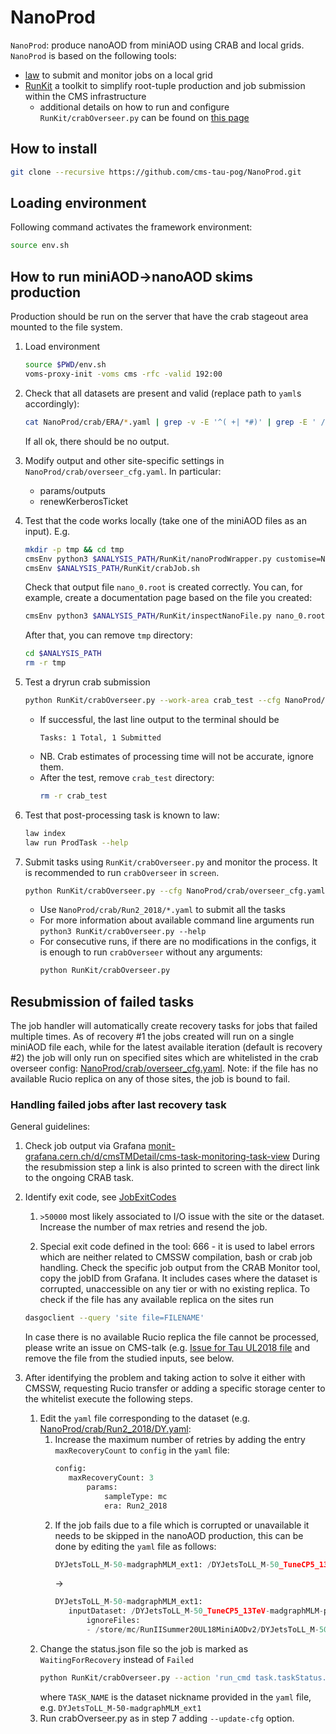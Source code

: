 # NanoProd

`NanoProd`: produce nanoAOD from miniAOD using CRAB and local grids.
`NanoProd` is based on the following tools:
- [law](https://github.com/riga/law) to submit and monitor jobs on a local grid
- [RunKit](https://github.com/kandrosov/RunKit) a toolkit to simplify root-tuple production and job submission within the CMS infrastructure
  - additional details on how to run and configure `RunKit/crabOverseer.py` can be found on [this page](https://kandrosov.github.io/RunKit/crabOverseer/)

## How to install
```sh
git clone --recursive https://github.com/cms-tau-pog/NanoProd.git
```

## Loading environment
Following command activates the framework environment:
```sh
source env.sh
```
## How to run miniAOD->nanoAOD skims production

Production should be run on the server that have the crab stageout area mounted to the file system.

1. Load environment
   ```sh
   source $PWD/env.sh
   voms-proxy-init -voms cms -rfc -valid 192:00
   ```

1. Check that all datasets are present and valid (replace path to `yaml`s accordingly):
   ```sh
   cat NanoProd/crab/ERA/*.yaml | grep -v -E '^( +| *#)' | grep -E ' /' | sed -E 's/.*: (.*)/\1/' | xargs python RunKit/checkDatasetExistance.py
   ```
   If all ok, there should be no output.
1. Modify output and other site-specific settings in `NanoProd/crab/overseer_cfg.yaml`. In particular:
   - params/outputs
   - renewKerberosTicket

1. Test that the code works locally (take one of the miniAOD files as an input). E.g.
   ```sh
   mkdir -p tmp && cd tmp
   cmsEnv python3 $ANALYSIS_PATH/RunKit/nanoProdWrapper.py customise=NanoProd/NanoProd/customize.customize maxEvents=100 sampleType=mc era=Run2_2018 inputFiles=file:/eos/cms/store/group/phys_tau/kandroso/miniAOD_UL18/TTToSemiLeptonic.root writePSet=True 'output=nano.root;./output;../NanoProd/config/skim_htt.yaml;skim;skim_failed'
   cmsEnv $ANALYSIS_PATH/RunKit/crabJob.sh
   ```
   Check that output file `nano_0.root` is created correctly.
   You can, for example, create a documentation page based on the file you created:
   ```sh
   cmsEnv python3 $ANALYSIS_PATH/RunKit/inspectNanoFile.py nano_0.root -d content.html -s size.html
   ```
   After that, you can remove `tmp` directory:
   ```sh
   cd $ANALYSIS_PATH
   rm -r tmp
   ```

1. Test a dryrun crab submission
   ```sh
   python RunKit/crabOverseer.py --work-area crab_test --cfg NanoProd/crab/overseer_cfg.yaml --no-loop NanoProd/crab/crab_test.yaml
   ```
   - If successful, the last line output to the terminal should be
     ```
     Tasks: 1 Total, 1 Submitted
     ```
   - NB. Crab estimates of processing time will not be accurate, ignore them.
   - After the test, remove `crab_test` directory:
     ```sh
     rm -r crab_test
     ```

1. Test that post-processing task is known to law:
   ```sh
   law index
   law run ProdTask --help
   ```

1. Submit tasks using `RunKit/crabOverseer.py` and monitor the process.
   It is recommended to run `crabOverseer` in `screen`.
   ```sh
   python RunKit/crabOverseer.py --cfg NanoProd/crab/overseer_cfg.yaml NanoProd/crab/Run2_2018/FILE1.yaml NanoProd/crab/Run2_2018/FILE2.yaml ...
   ```
   - Use `NanoProd/crab/Run2_2018/*.yaml` to submit all the tasks
   - For more information about available command line arguments run `python3 RunKit/crabOverseer.py --help`
   - For consecutive runs, if there are no modifications in the configs, it is enough to run `crabOverseer` without any arguments:
     ```sh
     python RunKit/crabOverseer.py
     ```

## Resubmission of failed tasks

The job handler will automatically create recovery tasks for jobs that failed multiple times.
As of recovery #1 the jobs created will run on a single miniAOD file each, while for the latest available iteration (default is recovery #2) the job will only run on specified sites which are whitelisted in the crab overseer config: [NanoProd/crab/overseer_cfg.yaml](https://github.com/cms-tau-pog/NanoProd/blob/main/NanoProd/crab/overseer_cfg.yaml).
Note: if the file has no available Rucio replica on any of those sites, the job is bound to fail.

### Handling failed jobs after last recovery task

General guidelines:

1. Check job output via Grafana [monit-grafana.cern.ch/d/cmsTMDetail/cms-task-monitoring-task-view](https://monit-grafana.cern.ch/d/15468761344/personal-tasks-monitoring-globalview?from=now-90d&to=now&orgId=11&var-user=All&var-site=All&var-current_url=%2Fd%2FcmsTMDetail%2Fcms_task_monitoring&var-task=All)
   During the resubmission step a link is also printed to screen with the direct link to the ongoing CRAB task.

1. Identify exit code, see [JobExitCodes](https://twiki.cern.ch/twiki/bin/view/CMSPublic/JobExitCodes)
   1. `>50000` most likely associated to I/O issue with the site or the dataset. Increase the number of max retries and resend the job.

   1. Special exit code defined in the tool: 666 - it is used to label errors which are neither related to CMSSW compilation, bash or crab job handling. Check the specific job output from the CRAB Monitor tool, copy the jobID from Grafana.
   It includes cases where the dataset is corrupted, unaccessible on any tier or with no existing replica.
   To check if the file has any available replica on the sites run
   ```sh
   dasgoclient --query 'site file=FILENAME'
   ```
   In case there is no available Rucio replica the file cannot be processed, please write an issue on CMS-talk (e.g. [Issue for Tau UL2018 file](https://cms-talk.web.cern.ch/t/cant-access-one-file-from-tau-run2018d-ul2018-miniaodv2-v1-miniaod/14522/2) and remove the file from the studied inputs, see below.

1. After identifying the problem and taking action to solve it either with CMSSW, requesting Rucio transfer or adding a specific storage center to the whitelist execute the following steps.
   1. Edit the `yaml` file corresponding to the dataset (e.g. [NanoProd/crab/Run2_2018/DY.yaml](https://github.com/cms-tau-pog/NanoProd/blob/main/NanoProd/crab/Run2_2018/DY.yaml):
      1. Increase the maximum number of retries by adding the entry `maxRecoveryCount` to `config` in the `yaml` file:
      	 ```python
		 config:
		 	maxRecoveryCount: 3
				params:
					sampleType: mc
					era: Run2_2018
      	 ```
      1. If the job fails due to a file which is corrupted or unavailable it needs to be skipped in the nanoAOD production, this can be done by editing the `yaml` file as follows:
      	 ```python
      	 DYJetsToLL_M-50-madgraphMLM_ext1: /DYJetsToLL_M-50_TuneCP5_13TeV-madgraphMLM-pythia8/RunIISummer20UL18MiniAODv2-106X_upgrade2018_realistic_v16_L1v1_ext1-v1/MINIAODSIM
      	 ```
      	 ->
      	 ```python
      	 DYJetsToLL_M-50-madgraphMLM_ext1:
		 	inputDataset: /DYJetsToLL_M-50_TuneCP5_13TeV-madgraphMLM-pythia8/RunIISummer20UL18MiniAODv2-106X_upgrade2018_realistic_v16_L1v1_ext1-v1/MINIAODSIM
				ignoreFiles:
				- /store/mc/RunIISummer20UL18MiniAODv2/DYJetsToLL_M-50_TuneCP5_13TeV-madgraphMLM-pythia8/MINIAODSIM/106X_upgrade2018_realistic_v16_L1v1_ext1-v1/40000/1D821371-03FD-B148-9E83-119185898E4F.root
      	 ```
   1. Change the status.json file so the job is marked as `WaitingForRecovery` instead of `Failed`
      ```sh
      python RunKit/crabOverseer.py --action 'run_cmd task.taskStatus.status = Status.WaitingForRecovery' --select 'task.name == TASK_NAME'
      ```
      where `TASK_NAME` is the dataset nickname provided in the `yaml` file, e.g. `DYJetsToLL_M-50-madgraphMLM_ext1`
   1. Run crabOverseer.py as in step 7 adding `--update-cfg` option.

